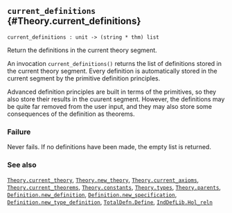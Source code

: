 ## `current_definitions` {#Theory.current_definitions}


```
current_definitions : unit -> (string * thm) list
```



Return the definitions in the current theory segment.


An invocation `current_definitions()` returns the list of definitions
stored in the current theory segment. Every definition is automatically
stored in the current segment by the primitive definition principles.

Advanced definition principles are built in terms of the primitives,
so they also store their results in the cuurent segment. However, the
definitions may be quite far removed from the user input, and they may
also store some consequences of the definition as theorems.

### Failure

Never fails. If no definitions have been made, the empty list is returned.

### See also

[`Theory.current_theory`](#Theory.current_theory), [`Theory.new_theory`](#Theory.new_theory), [`Theory.current_axioms`](#Theory.current_axioms), [`Theory.current_theorems`](#Theory.current_theorems), [`Theory.constants`](#Theory.constants), [`Theory.types`](#Theory.types), [`Theory.parents`](#Theory.parents), [`Definition.new_definition`](#Definition.new_definition), [`Definition.new_specification`](#Definition.new_specification), [`Definition.new_type_definition`](#Definition.new_type_definition), [`TotalDefn.Define`](#TotalDefn.Define), [`IndDefLib.Hol_reln`](#IndDefLib.Hol_reln)

